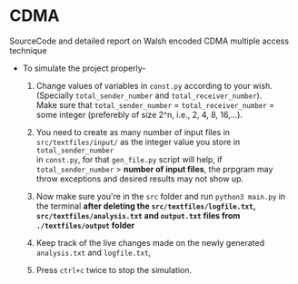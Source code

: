 # CDMA

SourceCode and detailed report on Walsh encoded CDMA multiple access technique

* To simulate the project properly-

    1. Change values of variables in ```const.py``` according to your wish. (Specially ```total_sender_number``` and ```total_receiver_number```).\
    Make sure that ```total_sender_number``` = ```total_receiver_number``` = some integer (preferebly of size 2^n, i.e., 2, 4, 8, 16,...).

    2. You need to create as many number of input files in ```src/textfiles/input/``` as the integer value you store in ```total_sender_number```\
     in ```const.py```, for that ```gen_file.py``` script will help, if ```total_sender_number``` > **number of input files**, the prpgram may \
     throw exceptions and desired results may not show up.

    3. Now make sure you're in the ```src``` folder and run ```python3 main.py``` in the terminal **after deleting the ```src/textfiles/logfile.txt```,\
    ```src/textfiles/analysis.txt``` and ```output.txt``` files from ```./textfiles/output``` folder**

    4. Keep track of the live changes made on the newly generated ```analysis.txt``` and ```logfile.txt```,

    5. Press ```ctrl+c``` twice to stop the simulation.
